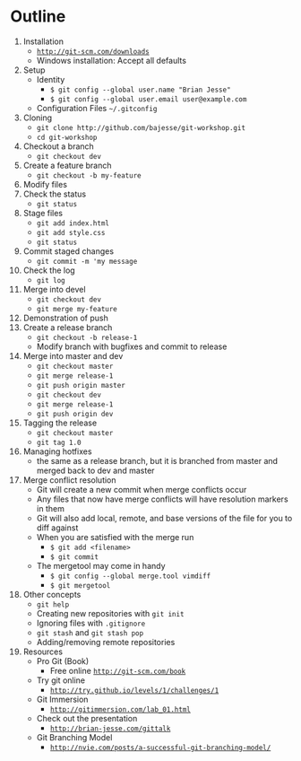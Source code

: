 # Outline

1. Installation
   * [`http://git-scm.com/downloads`](http://git-scm.com/downloads)
   * Windows installation: Accept all defaults
2. Setup
   * Identity 
     - `$ git config --global user.name "Brian Jesse"`
     - `$ git config --global user.email user@example.com`
   * Configuration Files `~/.gitconfig`
3. Cloning
   * `git clone http://github.com/bajesse/git-workshop.git`
   * `cd git-workshop`
4. Checkout a branch
   * `git checkout dev`
5. Create a feature branch
   * `git checkout -b my-feature`
6. Modify files 
7. Check the status
   * `git status`
8. Stage files
   * `git add index.html`
   * `git add style.css`
   * `git status`
9. Commit staged changes
   * `git commit -m 'my message`
10. Check the log
    * `git log`
11. Merge into devel
    * `git checkout dev`
    * `git merge my-feature`
12. Demonstration of push
13. Create a release branch
    * `git checkout -b release-1`
    * Modify branch with bugfixes and commit to release
14. Merge into master and dev
    * `git checkout master`
    * `git merge release-1`
    * `git push origin master`
    * `git checkout dev`
    * `git merge release-1`
    * `git push origin dev`
15. Tagging the release
    * `git checkout master`
    * `git tag 1.0`
16. Managing hotfixes
    * the same as a release branch, but it is branched from master and merged back to dev and master
17. Merge conflict resolution
    * Git will create a new commit when merge conflicts occur
    * Any files that now have merge conflicts will have resolution markers in them
    * Git will also add local, remote, and base versions of the file for you to diff against
    * When you are satisfied with the merge run
      - `$ git add <filename>`
      - `$ git commit`
    * The mergetool may come in handy
      - `$ git config --global merge.tool vimdiff`
      - `$ git mergetool`
18. Other concepts
    * `git help`
    * Creating new repositories with `git init`
    * Ignoring files with `.gitignore`
    * `git stash` and `git stash pop`
    * Adding/removing remote repositories
19. Resources
    * Pro Git (Book)
      - Free online [`http://git-scm.com/book`](http://git-scm.com/book)
    * Try git online
      - [`http://try.github.io/levels/1/challenges/1`](http://try.github.io/levels/1/challenges/1)
    * Git Immersion
      - [`http://gitimmersion.com/lab_01.html`](http://gitimmersion.com/lab_01.html)
    * Check out the presentation
      - [`http://brian-jesse.com/gittalk`](http://brian-jesse.com/gittalk)
    * Git Branching Model
      - [`http://nvie.com/posts/a-successful-git-branching-model/`](http://nvie.com/posts/a-successful-git-branching-model/)

